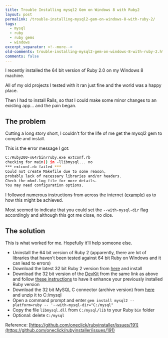 ```yaml
---
title: Trouble Installing mysql2 Gem on Windows 8 with Ruby2
layout: post
permalink: /trouble-installing-mysql2-gem-on-windows-8-with-ruby-2/
tags:
  - mysql
  - ruby
  - ruby gems
  - windows
excerpt_separator: <!--more-->
old-comments: trouble-installing-mysql2-gem-on-windows-8-with-ruby-2.html
comments: false
---
```


I recently installed the 64 bit version of Ruby 2.0 on my Windows 8 machine.

All of my old projects I tested with it ran just fine and the world was a happy place.

Then I had to install Rails, so that I could make some minor changes to an existing app… and the pain began.

<!--more-->

## The problem

Cutting a long story short, I couldn't for the life of me get the mysql2 gem to compile and install.

This is the error message I got:

```sh
C:/Ruby200-x64/bin/ruby.exe extconf.rb
checking for main() in -llibmysql... no
*** extconf.rb failed ***
Could not create Makefile due to some reason,
probably lack of necessary libraries and/or headers.
Check the mkmf.log file for more details.
You may need configuration options.
```

I followed numerous instructions from across the internet ([example](http://stackoverflow.com/questions/16295011/error-during-install-of-mysql2-gem-for-ruby-2-0-0-on-windows "Error during install of mysql2 gem for ruby 2.0.0 on Windows")) as to how this might be achieved.

Most seemed to indicate that you could set the `--with-mysql-dir` flag accordingly and although this got me close, no dice.

## The solution

This is what worked for me. Hopefully it'll help someone else.

- Uninstall the 64 bit version of Ruby 2 (apparently, there are lot of libraries that haven't been tested against 64 bit Ruby on Windows and it can lead to errors)
- Download the latest 32 bit Ruby 2 version from [here](http://rubyinstaller.org/downloads/ "Ruby Installer for Windows") and install
- Download the 32 bit version of the [DevKit](http://rubyinstaller.org/add-ons/devkit/ "Meet the DevKit") from the same link as above and follow [these instructions](https://github.com/oneclick/rubyinstaller/wiki/Development-Kit "Development Kit") to have it enhance your previously installed Ruby version
- Download the 32 bit MySQL C connector (archive version) from [here](http://dev.mysql.com/downloads/connector/c/ "Download Connector/C") and unzip it to C:/mysql
- Open a command prompt and enter `gem install mysql2 --platform=ruby -- '--with-mysql-dir="C:/mysql"`
- Copy the file `libmysql.dll` from `C:/mysql/lib` to your Ruby `bin` folder
- Optional: delete `C:/mysql`

Reference: [https://github.com/oneclick/rubyinstaller/issues/191](https://github.com/oneclick/rubyinstaller/issues/191)
